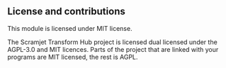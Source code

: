 ## License and contributions

This module is licensed under MIT license.

The Scramjet Transform Hub project is licensed dual licensed under the AGPL-3.0 and MIT licences. Parts of the project that are linked with your programs are MIT licensed, the rest is AGPL.
